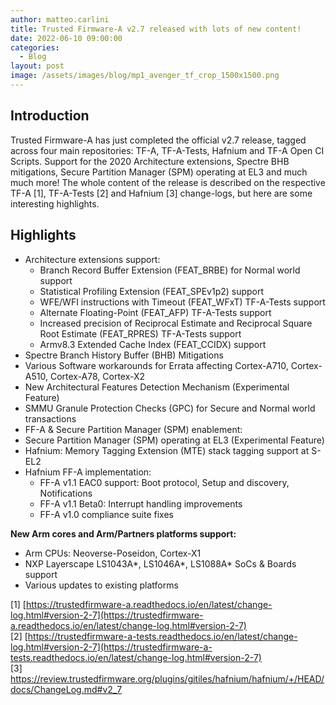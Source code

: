 ```yaml
---
author: matteo.carlini
title: Trusted Firmware-A v2.7 released with lots of new content!
date: 2022-06-10 09:00:00
categories:
  - Blog
layout: post
image: /assets/images/blog/mp1_avenger_tf_crop_1500x1500.png
---
```


Introduction
------------
Trusted Firmware-A has just completed the official v2.7 release, tagged across four main repositories: TF-A, TF-A-Tests, Hafnium and TF-A Open CI Scripts.
Support for the 2020 Architecture extensions, Spectre BHB mitigations, Secure Partition Manager (SPM) operating at EL3 and much much more!
The whole content of the release is described on the respective TF-A [1], TF-A-Tests [2] and Hafnium [3] change-logs, but here are some interesting highlights.


Highlights
------------
- Architecture extensions support:
  - Branch Record Buffer Extension (FEAT_BRBE) for Normal world support
  -	Statistical Profiling Extension (FEAT_SPEv1p2) support
  -	WFE/WFI instructions with Timeout (FEAT_WFxT) TF-A-Tests support
  - Alternate Floating-Point (FEAT_AFP) TF-A-Tests support
  - Increased precision of Reciprocal Estimate and Reciprocal Square Root Estimate (FEAT_RPRES) TF-A-Tests support
  - Armv8.3 Extended Cache Index (FEAT_CCIDX) support
- Spectre Branch History Buffer (BHB) Mitigations
- Various Software workarounds for Errata affecting Cortex-A710, Cortex-A510, Cortex-A78, Cortex-X2 
-	New Architectural Features Detection Mechanism (Experimental Feature)
- SMMU Granule Protection Checks (GPC) for Secure and Normal world transactions
-	FF-A & Secure Partition Manager (SPM) enablement:
  - Secure Partition Manager (SPM) operating at EL3 (Experimental Feature)
  -	Hafnium: Memory Tagging Extension (MTE) stack tagging support at S-EL2
  -	Hafnium FF-A implementation:
    - FF-A v1.1 EAC0 support: Boot protocol, Setup and discovery, Notifications
    - FF-A v1.1 Beta0: Interrupt handling improvements
    - FF-A v1.0 compliance suite fixes

**New Arm cores and Arm/Partners platforms support:**  
- Arm CPUs: Neoverse-Poseidon, Cortex-X1
- NXP Layerscape LS1043A*, LS1046A*, LS1088A* SoCs & Boards support
- Various updates to existing platforms

[1] [https://trustedfirmware-a.readthedocs.io/en/latest/change-log.html#version-2-7](https://trustedfirmware-a.readthedocs.io/en/latest/change-log.html#version-2-7) \
[2] [https://trustedfirmware-a-tests.readthedocs.io/en/latest/change-log.html#version-2-7](https://trustedfirmware-a-tests.readthedocs.io/en/latest/change-log.html#version-2-7) \
[3] [https://review.trustedfirmware.org/plugins/gitiles/hafnium/hafnium/+/HEAD/docs/ChangeLog.md#v2_7  ](https://review.trustedfirmware.org/plugins/gitiles/hafnium/hafnium/+/HEAD/docs/ChangeLog.md#v2_7)  
